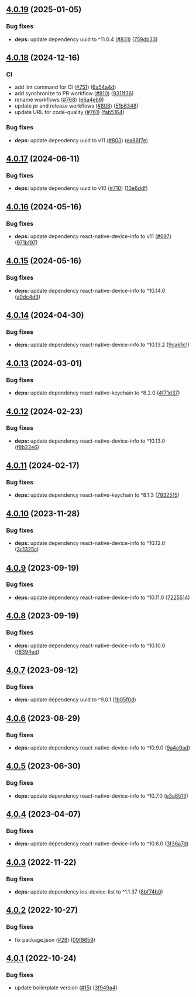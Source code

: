 ## [4.0.19](https://github.com/technology-studio/react-native-device-utils/compare/v4.0.18...v4.0.19) (2025-01-05)


### Bug fixes

* **deps:** update dependency uuid to ^11.0.4 ([#831](https://github.com/technology-studio/react-native-device-utils/issues/831)) ([759db33](https://github.com/technology-studio/react-native-device-utils/commit/759db33ed7a3ace238ec6e9798793c3d7d1004fd))

## [4.0.18](https://github.com/technology-studio/react-native-device-utils/compare/v4.0.17...v4.0.18) (2024-12-16)


### CI

* add lint command for CI ([#751](https://github.com/technology-studio/react-native-device-utils/issues/751)) ([6a54a4d](https://github.com/technology-studio/react-native-device-utils/commit/6a54a4df231581d582400e9bf70d30eafeb930a5))
* add synchronize to PR workflow ([#810](https://github.com/technology-studio/react-native-device-utils/issues/810)) ([9311f36](https://github.com/technology-studio/react-native-device-utils/commit/9311f36410a77eeb1d5238ada31b4914ca02669b))
* rename workflows ([#768](https://github.com/technology-studio/react-native-device-utils/issues/768)) ([e6a4eb9](https://github.com/technology-studio/react-native-device-utils/commit/e6a4eb942263e1a6c874a1c7d1336644813bf68d))
* update pr and release workflows ([#808](https://github.com/technology-studio/react-native-device-utils/issues/808)) ([51b6348](https://github.com/technology-studio/react-native-device-utils/commit/51b63488b16e0c91e93aad410636d3d4407520c6))
* update URL for code-quality ([#761](https://github.com/technology-studio/react-native-device-utils/issues/761)) ([fab5164](https://github.com/technology-studio/react-native-device-utils/commit/fab51647872c4bd47b284e6d7762efa0a638621d))


### Bug fixes

* **deps:** update dependency uuid to v11 ([#803](https://github.com/technology-studio/react-native-device-utils/issues/803)) ([ea86f7e](https://github.com/technology-studio/react-native-device-utils/commit/ea86f7e5395121f0ca4074d8f65aa979b7084725))

## [4.0.17](https://github.com/technology-studio/react-native-device-utils/compare/v4.0.16...v4.0.17) (2024-06-11)


### Bug fixes

* **deps:** update dependency uuid to v10 ([#710](https://github.com/technology-studio/react-native-device-utils/issues/710)) ([10e6ddf](https://github.com/technology-studio/react-native-device-utils/commit/10e6ddf830842c8a0218b2ad035d1427d8fc51b8))

## [4.0.16](https://github.com/technology-studio/react-native-device-utils/compare/v4.0.15...v4.0.16) (2024-05-16)


### Bug fixes

* **deps:** update dependency react-native-device-info to v11 ([#697](https://github.com/technology-studio/react-native-device-utils/issues/697)) ([971bf97](https://github.com/technology-studio/react-native-device-utils/commit/971bf971425d03277ca028650bbce966f1be2cb8))

## [4.0.15](https://github.com/technology-studio/react-native-device-utils/compare/v4.0.14...v4.0.15) (2024-05-16)


### Bug fixes

* **deps:** update dependency react-native-device-info to ^10.14.0 ([a0dc4d9](https://github.com/technology-studio/react-native-device-utils/commit/a0dc4d9519f2a4998f450629574e9267a968ecaf))

## [4.0.14](https://github.com/technology-studio/react-native-device-utils/compare/v4.0.13...v4.0.14) (2024-04-30)


### Bug fixes

* **deps:** update dependency react-native-device-info to ^10.13.2 ([9ca61c1](https://github.com/technology-studio/react-native-device-utils/commit/9ca61c1b98126cb592f12e784f3deaebaf6574ca))

## [4.0.13](https://github.com/technology-studio/react-native-device-utils/compare/v4.0.12...v4.0.13) (2024-03-01)


### Bug fixes

* **deps:** update dependency react-native-keychain to ^8.2.0 ([4f71d37](https://github.com/technology-studio/react-native-device-utils/commit/4f71d37915d6e30065f8bad0392e121ae79d6e74))

## [4.0.12](https://github.com/technology-studio/react-native-device-utils/compare/v4.0.11...v4.0.12) (2024-02-23)


### Bug fixes

* **deps:** update dependency react-native-device-info to ^10.13.0 ([f8b22e6](https://github.com/technology-studio/react-native-device-utils/commit/f8b22e6996942e2deac155a2d1716c228a501f59))

## [4.0.11](https://github.com/technology-studio/react-native-device-utils/compare/v4.0.10...v4.0.11) (2024-02-17)


### Bug fixes

* **deps:** update dependency react-native-keychain to ^8.1.3 ([7832515](https://github.com/technology-studio/react-native-device-utils/commit/78325159173249f6e1067d133e0b73285cf06d00))

## [4.0.10](https://github.com/technology-studio/react-native-device-utils/compare/v4.0.9...v4.0.10) (2023-11-28)


### Bug fixes

* **deps:** update dependency react-native-device-info to ^10.12.0 ([3c1325c](https://github.com/technology-studio/react-native-device-utils/commit/3c1325cb0c6ae319a0bb42f9ddad264d66210125))

## [4.0.9](https://github.com/technology-studio/react-native-device-utils/compare/v4.0.8...v4.0.9) (2023-09-19)


### Bug fixes

* **deps:** update dependency react-native-device-info to ^10.11.0 ([7225514](https://github.com/technology-studio/react-native-device-utils/commit/7225514683f62635dd415a4eee8cf7ba395d9217))

## [4.0.8](https://github.com/technology-studio/react-native-device-utils/compare/v4.0.7...v4.0.8) (2023-09-19)


### Bug fixes

* **deps:** update dependency react-native-device-info to ^10.10.0 ([f8394ed](https://github.com/technology-studio/react-native-device-utils/commit/f8394edc8d3139509cce568c3b39e37fc793ce36))

## [4.0.7](https://github.com/technology-studio/react-native-device-utils/compare/v4.0.6...v4.0.7) (2023-09-12)


### Bug fixes

* **deps:** update dependency uuid to ^9.0.1 ([1b05f0d](https://github.com/technology-studio/react-native-device-utils/commit/1b05f0df754588470d662fc871d7a503a380f832))

## [4.0.6](https://github.com/technology-studio/react-native-device-utils/compare/v4.0.5...v4.0.6) (2023-08-29)


### Bug fixes

* **deps:** update dependency react-native-device-info to ^10.9.0 ([9a4e9ad](https://github.com/technology-studio/react-native-device-utils/commit/9a4e9ade281a5237da80e176807e9d095eea4c32))

## [4.0.5](https://github.com/technology-studio/react-native-device-utils/compare/v4.0.4...v4.0.5) (2023-06-30)


### Bug fixes

* **deps:** update dependency react-native-device-info to ^10.7.0 ([e3a8513](https://github.com/technology-studio/react-native-device-utils/commit/e3a8513f32876b571af3651dbddf010d9da83e51))

## [4.0.4](https://github.com/technology-studio/react-native-device-utils/compare/v4.0.3...v4.0.4) (2023-04-07)


### Bug fixes

* **deps:** update dependency react-native-device-info to ^10.6.0 ([3f36a7d](https://github.com/technology-studio/react-native-device-utils/commit/3f36a7dfd87b33a4a86a20194d5dccae650e042a))

## [4.0.3](https://github.com/technology-studio/react-native-device-utils/compare/v4.0.2...v4.0.3) (2022-11-22)


### Bug fixes

* **deps:** update dependency ios-device-list to ^1.1.37 ([8bf74b0](https://github.com/technology-studio/react-native-device-utils/commit/8bf74b05d7d96846a9a7200270e983e133a56126))

## [4.0.2](https://github.com/technology-studio/react-native-device-utils/compare/v4.0.1...v4.0.2) (2022-10-27)


### Bug fixes

* fix package.json ([#28](https://github.com/technology-studio/react-native-device-utils/issues/28)) ([09f8659](https://github.com/technology-studio/react-native-device-utils/commit/09f8659189b40c48b9c960b4ee94612aa12b6aa2))

## [4.0.1](https://github.com/technology-studio/react-native-device-utils/compare/v4.0.0...v4.0.1) (2022-10-24)


### Bug fixes

* update boilerplate version ([#15](https://github.com/technology-studio/react-native-device-utils/issues/15)) ([3f949a4](https://github.com/technology-studio/react-native-device-utils/commit/3f949a41a474d7a71934143645db3ae333ec94cd))

